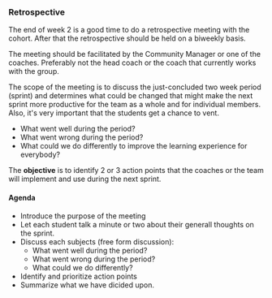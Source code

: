 ### Retrospective
The end of week 2 is a good time to do a retrospective meeting with the cohort. After that the retrospective should be held on a biweekly basis.

The meeting should be facilitated by the Community Manager or one of the coaches. Preferably not the head coach or the coach that currently works with the group.

The scope of the meeting is to discuss the just-concluded two week period (sprint) and determines what could be changed that might make the next sprint more productive for the team as a whole and for individual members. Also, it's very important that the students get a chance to vent.

- What went well during the period?
- What went wrong during the period?
- What could we do differently to improve the learning experience for everybody?

The **objective** is to identify 2 or 3 action points that the coaches or the team will implement and use during the next sprint.

#### Agenda
- Introduce the purpose of the meeting
- Let each student talk a minute or two about their generall thoughts on the sprint.
- Discuss each subjects (free form discussion):
  - What went well during the period?
  - What went wrong during the period?
  - What could we do differently?
- Identify and prioritize action points
- Summarize what we have dicided upon.
